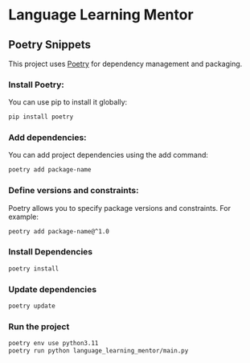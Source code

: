 # Language Learning Mentor

## Poetry Snippets

This project uses [Poetry](https://python-poetry.org/) for dependency management and packaging.

### Install Poetry:

You can use pip to install it globally:

```bash
pip install poetry
```

### Add dependencies:

You can add project dependencies using the add command:

```bash
poetry add package-name
```

### Define versions and constraints:

Poetry allows you to specify package versions and constraints. For example:

```bash
peotry add package-name@^1.0
```

### Install Dependencies

```bash
poetry install
```
### Update dependencies

```bash
poetry update
```

### Run the project
```bash
poetry env use python3.11      
poetry run python language_learning_mentor/main.py
```